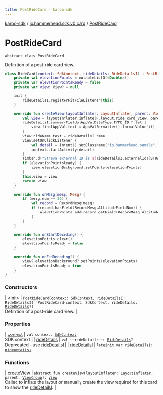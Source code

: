 ```yaml
---
title: PostRideCard - karoo-sdk
---
```


[karoo-sdk](../../index.html) / [io.hammerhead.sdk.v0.card](../index.html) / [PostRideCard](./index.html)

# PostRideCard

`abstract class PostRideCard`

Definition of a post-ride card view.

``` kotlin
class RideCard(context: SdkContext, rideDetails: RideDetailsI) : PostRideCard(context, rideDetails), FitFileListener {
    private val elevationPoints = mutableListOf<Double>()
    private var elevationPointsReady = false
    private var view: View? = null

    init {
        rideDetailsI.registerFitFileListener(this)
    }

    override fun createView(layoutInflater: LayoutInflater, parent: ViewGroup): View {
        val view = layoutInflater.inflate(R.layout.ride_card_view, parent, false)
        rideDetailsI.summaryFields[AppValDataType.TYPE_ID]?.let {
            view.finalAppVal.text = AppValFormatter().formatValue(it)
        }
        view.rideName.text = rideDetailsI.name
        view.setOnClickListener {
            val detail = Intent().setClassName("io.hammerhead.sample", "io.hammerhead.sample.DetailActivity")
            context.startActivity(detail)
        }
        Timber.d("Strava external ID is ${rideDetailsI.externalIds[STRAVA]}")
        if (elevationPointsReady) {
            view.elevationBackground.setPoints(elevationPoints)
        }
        this.view = view
        return view
    }

    override fun onMesg(mesg: Mesg) {
        if (mesg.num == 20) {
            val record = RecordMesg(mesg)
            if (record.hasField(RecordMesg.AltitudeFieldNum)) {
                elevationPoints.add(record.getField(RecordMesg.AltitudeFieldNum).doubleValue)
            }
        }
    }

    override fun onStartDecoding() {
        elevationPoints.clear()
        elevationPointsReady = false
    }

    override fun onEndDecoding() {
        view?.elevationBackground?.setPoints(elevationPoints)
        elevationPointsReady = true
    }
}
```

### Constructors

| [&lt;init&gt;](-init-.html) | `PostRideCard(context: `[`SdkContext`](../../io.hammerhead.sdk.v0/-sdk-context/index.html)`, rideDetailsI: `[`RideDetailsI`](../-ride-details-i/index.html)`)``PostRideCard(context: `[`SdkContext`](../../io.hammerhead.sdk.v0/-sdk-context/index.html)`, rideDetails: `[`RideDetails`](../-ride-details/index.html)`?)`<br>Definition of a post-ride card view. |

### Properties

| [context](context.html) | `val context: `[`SdkContext`](../../io.hammerhead.sdk.v0/-sdk-context/index.html)<br>SDK context |
| [rideDetails](ride-details.html) | `val ~~rideDetails~~: `[`RideDetails`](../-ride-details/index.html)`?`<br>Deprecated - use [rideDetailsI](ride-details-i.html) |
| [rideDetailsI](ride-details-i.html) | `lateinit var rideDetailsI: `[`RideDetailsI`](../-ride-details-i/index.html) |

### Functions

| [createView](create-view.html) | `abstract fun createView(layoutInflater: `[`LayoutInflater`](https://developer.android.com/reference/android/view/LayoutInflater.html)`, parent: `[`ViewGroup`](https://developer.android.com/reference/android/view/ViewGroup.html)`): `[`View`](https://developer.android.com/reference/android/view/View.html)<br>Called to inflate the layout or manually create the view required for this card to show the [rideDetailsI](ride-details-i.html). |

